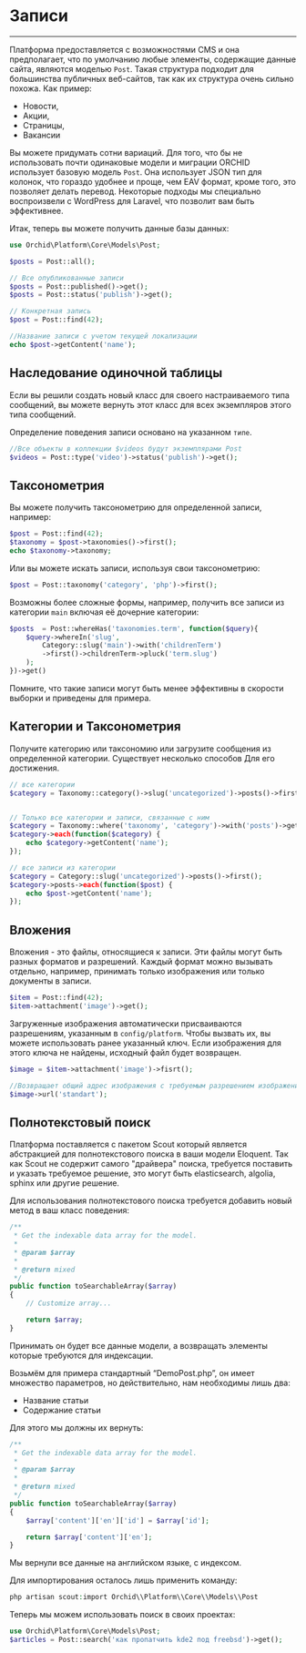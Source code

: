 # Записи
----------
Платформа предоставляется с возможностями CMS и она предполагает, что по умолчанию любые элементы, содержащие данные сайта, являются моделью `Post`.
Такая структура подходит для большинства публичных веб-сайтов, так как их структура очень сильно похожа.
Как пример:
- Новости,
- Акции,
- Страницы,
- Вакансии

Вы можете придумать сотни вариаций. Для того, что бы не использовать почти одинаковые модели
и миграции ORCHID использует базовую модель `Post`. Она использует JSON тип для колонок, что 
гораздо удобнее и проще, чем EAV формат, кроме того, это позволяет делать перевод. 
Некоторые подходы мы специально воспроизвели с WordPress для Laravel, что позволит вам быть эффективнее.


Итак, теперь вы можете получить данные базы данных:

```php
use Orchid\Platform\Core\Models\Post;

$posts = Post::all();
```

```php
// Все опубликованные записи
$posts = Post::published()->get();
$posts = Post::status('publish')->get();

// Конкретная запись
$post = Post::find(42);

//Название записи с учетом текущей локализации
echo $post->getContent('name');

```


## Наследование одиночной таблицы

Если вы решили создать новый класс для своего настраиваемого типа сообщений, вы можете вернуть этот класс для всех экземпляров этого типа сообщений.

Определение поведения записи основано на указанном `типе`.
```php
//Все объекты в коллекции $videos будут экземплярами Post
$videos = Post::type('video')->status('publish')->get();
```


## Таксонометрия

Вы можете получить таксонометрию для определенной записи, например:

```php
$post = Post::find(42);
$taxonomy = $post->taxonomies()->first();
echo $taxonomy->taxonomy;
```

Или вы можете искать записи, используя свои таксонометрию:

```php
$post = Post::taxonomy('category', 'php')->first();
```


Возможны более сложные формы, например, получить все записи из категории `main` включая её дочерние категории:

```php
$posts  = Post::whereHas('taxonomies.term', function($query){
	$query->whereIn('slug',
	    Category::slug('main')->with('childrenTerm')
	    ->first()->childrenTerm->pluck('term.slug')
	);
})->get()
```

Помните, что такие записи могут быть менее эффективны в скорости выборки и приведены для примера.

## Категории и Таксонометрия

Получите категорию или таксономию или загрузите сообщения из определенной категории. Существует несколько способов
Для его достижения.


```php
// все категории
$category = Taxonomy::category()->slug('uncategorized')->posts()->first();


// Только все категории и записи, связанные с ним
$category = Taxonomy::where('taxonomy', 'category')->with('posts')->get();
$category->each(function($category) {
    echo $category->getContent('name');
});

// все записи из категории
$category = Category::slug('uncategorized')->posts()->first();
$category->posts->each(function($post) {
    echo $post->getContent('name');
});
```


## Вложения

Вложения - это файлы, относящиеся к записи.
Эти файлы могут быть разных форматов и разрешений.
Каждый формат можно вызывать отдельно, например, принимать только изображения или только документы в записи.

```php
$item = Post::find(42);
$item->attachment('image')->get();
```

Загруженные изображения автоматически присваиваются разрешениям, указанным в `config/platform`.
Чтобы вызвать их, вы можете использовать ранее указанный ключ.
Если изображения для этого ключа не найдены, исходный файл будет возвращен.

```php
$image = $item->attachment('image')->fisrt();

//Возвращает общий адрес изображения с требуемым разрешением изображения
$image->url('standart');
```


## Полнотекстовый поиск

Платформа поставляется с пакетом Scout который является абстракцией для полнотекстового поиска в ваши модели Eloquent. 
Так как Scout не содержит самого "драйвера" поиска, требуется поставить и указать требуемое решение, это могут быть 
elasticsearch, algolia, sphinx или другие решение.


Для использования полнотекстового поиска требуется добавить новый метод в ваш класс поведения:

```php
/**
 * Get the indexable data array for the model.
 *
 * @param $array
 *
 * @return mixed
 */
public function toSearchableArray($array)
{
    // Customize array...

    return $array;
}
```


Принимать он будет все данные модели, а возвращать элементы которые требуются для индексации.

Возьмём для примера стандартный “DemoPost.php”, он имеет множество параметров, но действительно, нам необходимы лишь два:

- Название статьи
- Содержание статьи

Для этого мы должны их вернуть:

```php
/**
 * Get the indexable data array for the model.
 *
 * @param $array
 *
 * @return mixed
 */
public function toSearchableArray($array)
{
    $array['content']['en']['id'] = $array['id'];

    return $array['content']['en'];
}
```

Мы вернули все данные на английском языке, с индексом.

Для импортирования осталось лишь применить команду:

```php
php artisan scout:import Orchid\\Platform\\Core\\Models\\Post
```

Теперь мы можем использовать поиск в своих проектах:

```php
use Orchid\Platform\Core\Models\Post;
$articles = Post::search('как пропатчить kde2 под freebsd')->get();
```
